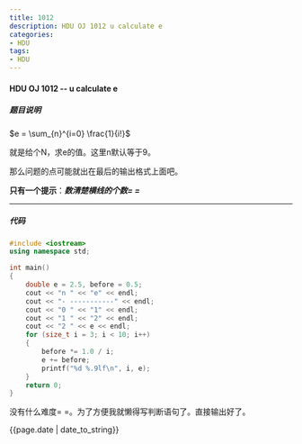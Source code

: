```yaml
---
title: 1012
description: HDU OJ 1012 u calculate e
categories:
- HDU
tags:
- HDU
---
```


#### HDU OJ 1012 -- u calculate e

##### 题目说明

$e = \sum_{n}^{i=0} \frac{1}{i!}$

就是给个N，求e的值。这里n默认等于9。

那么问题的点可能就出在最后的输出格式上面吧。

**只有一个提示**：_**数清楚横线的个数= =**_  

---

##### 代码

```c++
#include <iostream>
using namespace std;

int main()
{
	double e = 2.5, before = 0.5;
	cout << "n " << "e" << endl;
	cout << "- -----------" << endl;
	cout << "0 " << "1" << endl;
	cout << "1 " << "2" << endl;
	cout << "2 " << e << endl;
	for (size_t i = 3; i < 10; i++)
	{
		before *= 1.0 / i;
		e += before;
		printf("%d %.9lf\n", i, e);
	}
    return 0;
}
```

没有什么难度= =。为了方便我就懒得写判断语句了。直接输出好了。

{{page.date | date_to_string}}